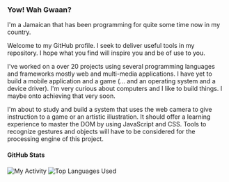 ### Yow! Wah Gwaan?

I'm a Jamaican that has been programming for quite some time now in my country.

Welcome to my GitHub profile. I seek to deliver useful tools in my repository. I hope what you find will inspire you and be of use to you.

I've worked on a over 20 projects using several programming languages and frameworks mostly web and multi-media applications. I have yet to build a mobile application and a game (... and an operating system and a device driver). I'm very curious about computers and I like to build things. I maybe onto achieving that very soon.

I'm about to study and build a system that uses the web camera to give instruction to a game or an artistic illustration. It should offer a learning experience to master the DOM by using JavaScript and CSS. Tools to recognize gestures and objects will have to be considered for the processing engine of this project.
<!--
**dayton-outar/dayton-outar** is a ✨ _special_ ✨ repository because its `README.md` (this file) appears on your GitHub profile.

Here are some ideas to get you started:

- 🔭 I’m currently working on ...
- 🌱 I’m currently learning ...
- 👯 I’m looking to collaborate on ...
- 🤔 I’m looking for help with ...
- 💬 Ask me about ...
- 📫 How to reach me: ...
- 😄 Pronouns: ...
- ⚡ Fun fact: ...
-->

#### GitHub Stats
<img align="center" src="https://github-readme-stats.vercel.app/api?username=dayton-outar&show_icons=true" alt="My Activity" />
<img align="center" src="https://github-readme-stats.vercel.app/api/top-langs/?username=dayton-outar" alt="Top Languages Used" />
